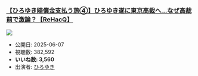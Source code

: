 ### [【ひろゆき賠償金支払う旅④】ひろゆき遂に東京高裁へ…なぜ高裁前で激論？【ReHacQ】](https://www.youtube.com/watch?v=mNq4pyhZl3M)
[![](https://img.youtube.com/vi/mNq4pyhZl3M/sddefault.jpg)](https://www.youtube.com/watch?v=mNq4pyhZl3M)
-   公開日: 2025-06-07
-   視聴数: 382,592
-   **いいね数: 3,560**
-   出演者: [ひろゆき](/rehacq_fan/people/ひろゆき "wikilink")
